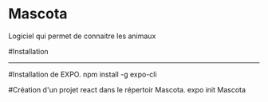 # Mascota
Logiciel qui permet de connaitre les animaux

#Installation

***

#Installation de EXPO.
npm install -g expo-cli

#Création d'un projet react dans le répertoir Mascota.
expo init Mascota
